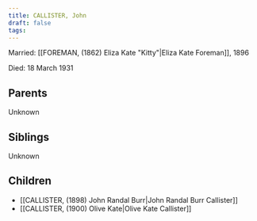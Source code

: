 ```yaml
---
title: CALLISTER, John
draft: false
tags:
---
```

Married: [[FOREMAN, (1862) Eliza Kate "Kitty"|Eliza Kate Foreman]], 1896

Died: 18 March 1931

## Parents
Unknown

## Siblings
Unknown

## Children
- [[CALLISTER, (1898) John Randal Burr|John Randal Burr Callister]]
- [[CALLISTER, (1900) Olive Kate|Olive Kate Callister]]